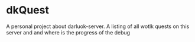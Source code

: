 # dkQuest
A personal project about darluok-server. A listing of all wotlk quests on this server and and where is the progress of the debug
